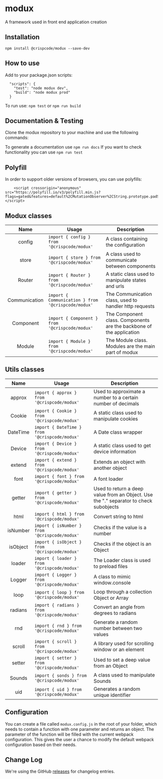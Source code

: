 # modux
A framework used in front end application creation

## Installation

```
npm install @crispcode/modux --save-dev
```

## How to use

Add to your package.json scripts:
```
  "scripts": {
    "test": "node modux dev",
    "build": "node modux prod"
  }
```

To run use: `npm test` or `npm run build`

## Documentation & Testing

Clone the modux repository to your machine and use the following commands:

To generate a documentation use `npm run docs`
If you want to check functionality you can use `npm run test` 

## Polyfill

In order to support older versions of browsers, you can use polyfills:

```
    <script crossorigin="anonymous" src="https://polyfill.io/v3/polyfill.min.js?flags=gated&features=default%2CMutationObserver%2CString.prototype.padStart%2Cconsole.info%2CNumber.isInteger%2CMath.sign"></script>
```

## Modux classes

  |Name|Usage|Description|
  |:---:|---|---|
  | config | `import { config } from '@crispcode/modux'` | A class containing the configuration |
  | store | `import { store } from '@crispcode/modux'` | A class used to communicate between components |
  | Router | `import { Router } from '@crispcode/modux'` | A static class used to manipulate states and urls |
  | Communication | `import { Communication } from '@crispcode/modux'` | The Communication class, used to handler http requests |
  | Component | `import { Component } from '@crispcode/modux'` | The Component class. Components are the backbone of the application |
  | Module | `import { Module } from '@crispcode/modux'` | The Module class. Modules are the main part of modux |

## Utils classes

  |Name|Usage|Description|
  |:---:|---|---|
  | approx | `import { approx } from '@crispcode/modux'` | Used to approximate a number to a certain number of decimals |
  | Cookie | `import { Cookie } from '@crispcode/modux'` | A static class used to manipulate cookies |
  | DateTime | `import { DateTime } from '@crispcode/modux'` | A Date class wrapper |
  | Device | `import { Device } from '@crispcode/modux'` | A static class used to get device information |
  | extend | `import { extend } from '@crispcode/modux'` | Extends an object with another object |
  | font | `import { font } from '@crispcode/modux'` | A font loader |
  | getter | `import { getter } from '@crispcode/modux'` | Used to return a deep value from an Object. Use the "." separator to check subobjects |
  | html | `import { html } from '@crispcode/modux'` | Convert string to html |
  | isNumber | `import { isNumber } from '@crispcode/modux'` | Checks if the value is a number |
  | isObject | `import { isObject } from '@crispcode/modux'` | Checks if the object is an Object |
  | loader | `import { loader } from '@crispcode/modux'` | The Loader class is used to preload files |
  | Logger | `import { Logger } from '@crispcode/modux'` | A class to mimic window.console |
  | loop | `import { loop } from '@crispcode/modux'` | Loop through a collection Object or Array |
  | radians | `import { radians } from '@crispcode/modux'` | Convert an angle from degrees to radians |
  | rnd | `import { rnd } from '@crispcode/modux'` | Generate a random number between two values |
  | scroll | `import { scroll } from '@crispcode/modux'` | A library used for scrolling window or an element |
  | setter | `import { setter } from '@crispcode/modux'` | Used to set a deep value from an Object |
  | Sounds | `import { sonds } from '@crispcode/modux'` | A class used to manipulate Sounds |
  | uid | `import { uid } from '@crispcode/modux'` | Generates a random unique identifier |

## Configuration

  You can create a file called ```modux.config.js``` in the root of your folder, which needs to contain a function with one parameter and returns an object. The parameter of the function will be filled with the current webpack configuration. This gives the user a chance to modify the default webpack configuration based on their needs.

## Change Log

  We're using the GitHub [releases](https://github.com/CrispCode/modux/releases) for changelog entries.